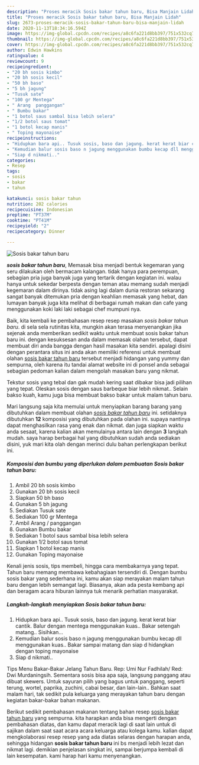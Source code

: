```yaml
---
description: "Proses meracik Sosis bakar tahun baru, Bisa Manjain Lidah"
title: "Proses meracik Sosis bakar tahun baru, Bisa Manjain Lidah"
slug: 2673-proses-meracik-sosis-bakar-tahun-baru-bisa-manjain-lidah
date: 2020-11-13T18:34:16.594Z
image: https://img-global.cpcdn.com/recipes/a8c6fa221d8bb397/751x532cq70/sosis-bakar-tahun-baru-foto-resep-utama.jpg
thumbnail: https://img-global.cpcdn.com/recipes/a8c6fa221d8bb397/751x532cq70/sosis-bakar-tahun-baru-foto-resep-utama.jpg
cover: https://img-global.cpcdn.com/recipes/a8c6fa221d8bb397/751x532cq70/sosis-bakar-tahun-baru-foto-resep-utama.jpg
author: Edwin Hawkins
ratingvalue: 4
reviewcount: 9
recipeingredient:
- "20 bh sosis kimbo"
- "20 bh sosis kecil"
- "50 bh baso"
- "5 bh jagung"
- "Tusuk sate"
- "100 gr Mentega"
- " Arang  panggangan"
- " Bumbu bakar"
- "1 botol saus sambal bisa lebih selera"
- "1/2 botol saus tomat"
- "1 botol kecap manis"
- " Toping mayonaise"
recipeinstructions:
- "Hidupkan bara api.. Tusuk sosis, baso dan jagung. kerat kerat biar cantik. Balur dengan mentega menggunakan kuas.. Bakar setengah matang.. Sisihkan..."
- "Kemudian balur sosis baso n jagung menggunakan bumbu kecap dll menggunakan kuas.. Bakar sampai matang dan siap d hidangkan dengan toping mayonaise"
- "Siap d nikmati.."
categories:
- Resep
tags:
- sosis
- bakar
- tahun

katakunci: sosis bakar tahun 
nutrition: 202 calories
recipecuisine: Indonesian
preptime: "PT37M"
cooktime: "PT41M"
recipeyield: "2"
recipecategory: Dinner

---
```



![Sosis bakar tahun baru](https://img-global.cpcdn.com/recipes/a8c6fa221d8bb397/751x532cq70/sosis-bakar-tahun-baru-foto-resep-utama.jpg)

<b><i>sosis bakar tahun baru</i></b>, Memasak bisa menjadi bentuk kegemaran yang seru dilakukan oleh bermacam kalangan. tidak hanya para perempuan, sebagian pria juga banyak juga yang tertarik dengan kegiatan ini. walau hanya untuk sekedar berpesta dengan teman atau memang sudah menjadi kegemaran dalam dirinya. tidak asing lagi dalam dunia restoran sekarang sangat banyak ditemukan pria dengan keahlian memasak yang hebat, dan lumayan banyak juga kita melihat di berbagai rumah makan dan cafe yang menggunakan koki laki laki sebagai chef mumpuni nya.

Baik, kita kembali ke pembahasan resep resep masakan <i>sosis bakar tahun baru</i>. di sela sela rutinitas kita, mungkin akan terasa menyenangkan jika sejenak anda memberikan sedikit waktu untuk membuat sosis bakar tahun baru ini. dengan kesuksesan anda dalam memasak olahan tersebut, dapat membuat diri anda bangga dengan hasil masakan kita sendiri. apalagi disini dengan perantara situs ini anda akan memiliki referensi untuk membuat olahan <u>sosis bakar tahun baru</u> tersebut menjadi hidangan yang yummy dan sempurna, oleh karena itu tandai alamat website ini di ponsel anda sebagai sebagian pedoman kalian dalam mengolah masakan baru yang nikmat.

Tekstur sosis yang tebal dan gak mudah kering saat dibakar bisa jadi pilihan yang tepat. Oleskan sosis dengan saus barbeque biar lebih nikmat.. Selain bakso kuah, kamu juga bisa membuat bakso bakar untuk malam tahun baru.


Mari langsung saja kita memulai untuk menyiapkan barang barang yang dibutuhkan dalam membuat olahan <u><i>sosis bakar tahun baru</i></u> ini. setidaknya dibutuhkan <b>12</b> komposisi yang dibutuhkan pada olahan ini. supaya nantinya dapat menghasilkan rasa yang enak dan nikmat. dan juga siapkan waktu anda sesaat, karena kalian akan memulainya antara lain dengan <b>3</b> langkah mudah. saya harap berbagai hal yang dibutuhkan sudah anda sediakan disini, yuk mari kita olah dengan merinci dulu bahan perlengkapan berikut ini.

<!--inarticleads1-->

##### Komposisi dan bumbu yang diperlukan dalam pembuatan Sosis bakar tahun baru:

1. Ambil 20 bh sosis kimbo
1. Gunakan 20 bh sosis kecil
1. Siapkan 50 bh baso
1. Gunakan 5 bh jagung
1. Sediakan Tusuk sate
1. Sediakan 100 gr Mentega
1. Ambil  Arang / panggangan
1. Gunakan  Bumbu bakar
1. Sediakan 1 botol saus sambal bisa lebih selera
1. Gunakan 1/2 botol saus tomat
1. Siapkan 1 botol kecap manis
1. Gunakan  Toping mayonaise


Kenali jenis sosis, tips membeli, hingga cara membakarnya yang tepat. Tahun baru memang membawa kebahagiaan tersendiri di. Dengan bumbu sosis bakar yang sederhana ini, kamu akan siap merayakan malam tahun baru dengan lebih semangat lagi. Biasanya, akan ada pesta kembang api dan beragam acara hiburan lainnya tuk menarik perhatian masyarakat. 

<!--inarticleads2-->

##### Langkah-langkah menyiapkan Sosis bakar tahun baru:

1. Hidupkan bara api.. Tusuk sosis, baso dan jagung. kerat kerat biar cantik. Balur dengan mentega menggunakan kuas.. Bakar setengah matang.. Sisihkan...
1. Kemudian balur sosis baso n jagung menggunakan bumbu kecap dll menggunakan kuas.. Bakar sampai matang dan siap d hidangkan dengan toping mayonaise
1. Siap d nikmati..


Tips Menu Bakar-Bakar Jelang Tahun Baru. Rep: Umi Nur Fadhilah/ Red: Dwi Murdaningsih. Sementara sosis bisa apa saja, langsung panggang atau dibuat skewers. Untuk sayuran pilih yang bagus untuk panggang, seperti terung, wortel, paprika, zuchini, cabai besar, dan lain-lain.. Bahkan saat malam hari, tak sedikit pula keluarga yang merayakan tahun baru dengan kegiatan bakar-bakar bahan makanan. 

Berikut sedikit pembahasan makanan tentang bahan resep <u>sosis bakar tahun baru</u> yang sempurna. kita harapkan anda bisa mengerti dengan pembahasan diatas, dan kamu dapat meracik lagi di saat lain untuk di sajikan dalam saat saat acara acara keluarga atau kolega kamu. kalian dapat mengkolaborasi resep resep yang ada diatas selaras dengan harapan anda, sehingga hidangan <b>sosis bakar tahun baru</b> ini bs menjadi lebih lezat dan nikmat lagi. demikian penjelasan singkat ini, sampai berjumpa kembali di lain kesempatan. kami harap hari kamu menyenangkan.
